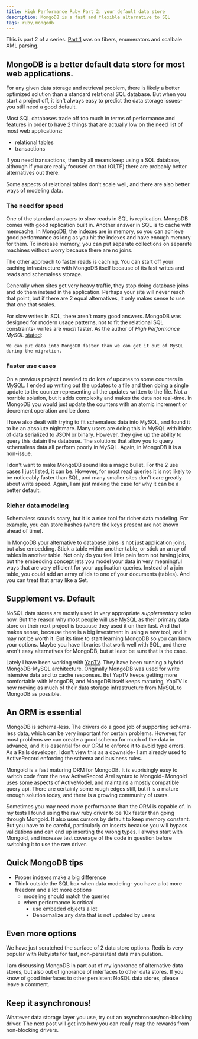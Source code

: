 ```yaml
---
title: High Performance Ruby Part 2: your default data store
description: MongoDB is a fast and flexible alternative to SQL
tags: ruby,mongodb
---
```


This is part 2 of a series. [Part 1](/posts/2011-06-03-high-performance-rb-part1) was on fibers, enumerators and scalbale XML parsing.

## MongoDB is a better default data store for most web applications.

For any given data storage and retrieval problem, there is likely a better optimized solution than a standard relational SQL database. But when you start a project off, it isn't always easy to predict the data storage issues- you still need a good default.

Most SQL databases trade off too much in terms of performance and features in order to have 2 things that are actually low on the need list of most web applications:

  * relational tables
  * transactions
  
If you need transactions, then by all means keep using a SQL database, although if you are really focused on that (OLTP) there are probably better alternatives out there.
  
Some aspects of relational tables don't scale well, and there are also better ways of modeling data.
  
### The need for speed

One of the standard answers to slow reads in SQL is replication. MongoDB comes with good replication built in. Another answer in SQL is to cache with memcache. In MongoDB, the indexes are in memory, so you can achieve good performance as long as you hit the indexes and have enough memory for them. To increase memory, you can put separate collections on separate machines without worry because there are no joins.
  
The other approach to faster reads is caching. You can start off your caching infrastructure with MongoDB itself because of its fast writes and reads and schemaless storage.

Generally when sites get very heavy traffic, they stop doing database joins and do them instead in the application. Perhaps your site will never reach that point, but if there are 2 equal alternatives, it only makes sense to use that one that scales.
  
For slow writes in SQL, there aren't many good answers. MongoDB was designed for modern usage patterns, not to fit the relational SQL constraints- writes are *much* faster. As the author of _High Performance MySQL_ [stated](http://blog.mongodb.org/post/5545198613/mongodb-live-at-craigslist):

    We can put data into MongoDB faster than we can get it out of MySQL during the migration.


### Faster use cases

On a previous project I needed to do lots of updates to some counters in MySQL. I ended up writing out the updates to a file and then doing a single update to the counter representing all the updates written to the file. Not a horrible solution, but it adds complexity and makes the data not real-time. In MongoDB you would just update the counters with an atomic increment or decrement operation and be done.

I have also dealt with trying to fit schemaless data into MySQL, and found it to be an absolute nightmare. Many users are doing this in MySQL with blobs of data serialized to JSON or binary. However, they give up the ability to query this datain the database. The solutions that allow you to query schemaless data all perform poorly in MySQL. Again, in MongoDB it is a non-issue.
  
I don't want to make MongoDB sound like a magic bullet. For the 2 use cases I just listed, it can be. However, for most read queries it is not likely to be noticeably faster than SQL, and many smaller sites don't care greatly about write speed. Again, I am just making the case for why it can be a better default.


### Richer data modeling

  Schemaless sounds scary, but it is a nice tool for richer data modeling. For example, you can store hashes (where the keys present are not known ahead of time).

  In MongoDB your alternative to database joins is not just application joins, but also embedding. Stick a table within another table, or stick an array of tables in another table. Not only do you feel little pain from not having joins, but the embedding concept lets you model your data in very meaningful ways that are very efficient for your application queries. Instead of a join table, you could add an array of ids to one of your documents (tables). And you can treat that array like a Set.


## Supplement vs. Default

NoSQL data stores are mostly used in very appropriate *supplementary* roles now. But the reason why most people will use MySQL as their primary data store on their next project is because they used it on their last. And that makes sense, because there is a big investment in using a new tool, and it may not be worth it. But its time to start learning MongoDB so you can know your options. Maybe you have libraries that work well with SQL, and there aren't easy alternatives for MongoDB, but at least be sure that is the case.

Lately I have been working with [YapTV](http://www.yap.tv). They have been running a hybrid MongoDB-MySQL architecture. Originally MongoDB was used for write intensive data and to cache responses. But YapTV keeps getting more comfortable with MongoDB, and MongoDB itself keeps maturing, YapTV is now moving as much of their data storage infrastructure from MySQL to MongoDB as possible.


## An ORM is essential

MongoDB is schema-less. The drivers do a good job of supporting schema-less data, which can be very important for certain problems. However, for most problems we can create a good schema for much of the data in advance, and it is essential for our ORM to enforce it to avoid type errors. As a Rails developer, I don't view this as a downside- I am already used to ActiveRecord enforcing the schema and business rules.

Mongoid is a fast maturing ORM for MongoDB. It is suprisingly easy to switch code from the new ActiveRecord Arel syntax to Mongoid- Mongoid uses some aspects of ActiveModel, and maintains a mostly compatible query api. There are certainly some rough edges still, but it is a mature enough solution today, and there is a growing community of users.

Sometimes you may need more performance than the ORM is capable of. In my tests I found using the raw ruby driver to be 10x faster than going through Mongoid. It also uses cursors by default to keep memory constant. But you have to be careful, particularly on inserts because you will bypass validations and can end up inserting the wrong types. I always start with Mongoid, and increase test coverage of the code in question before switching it to use the raw driver.


## Quick MongoDB tips

* Proper indexes make a big difference
* Think outside the SQL box when data modeling- you have a lot more freedom and a lot more options
  * modeling should match the queries
  * when performance is critical
    * use embeded objects a lot
    * Denormalize any data that is not updated by users


## Even more options

We have just scratched the surface of 2 data store options. Redis is very popular with Rubyists for fast, non-persistent data manipulation.

I am discussing MongoDB in part out of my ignorance of alternative data stores, but also out of ignorance of interfaces to other data stores. If you know of good interfaces to other persistent NoSQL data stores, please leave a comment.

## Keep it asynchronous!

Whatever data storage layer you use, try out an asynchronous/non-blocking driver. The next post will get into how you can really reap the rewards from non-blocking drivers.
